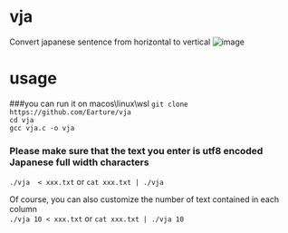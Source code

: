 # vja
Convert japanese sentence from horizontal to vertical 
![image](https://github.com/Earture/vja/blob/main/vja.png)

# usage
###you can run it on macos\linux\wsl
`git clone https://github.com/Earture/vja` \
`cd vja` \
`gcc vja.c -o vja` 
### Please make sure that the text you enter is utf8 encoded Japanese full width characters
`./vja  < xxx.txt` or `cat xxx.txt | ./vja` 

Of course, you can also customize the number of text contained in each column \
`./vja 10 < xxx.txt` or `cat xxx.txt | ./vja 10` 
